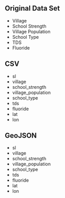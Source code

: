 ## Original Data Set
* Village
* School Strength
* Village Population
* School Type
* TDS
* Fluoride

## CSV
* sl
* village
* school_strength
* village_population
* school_type
* tds
* fluoride
* lat
* lon

## GeoJSON
* sl
* village
* school_strength
* village_population
* school_type
* tds
* fluoride
* lat
* lon